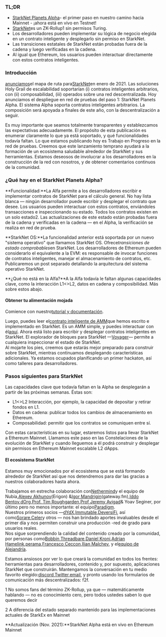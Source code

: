 ### **TL;DR**

* [StarkNet Planets Alpha](https://voyager.online/)- el primer paso en nuestro camino hacia Mainnet - ¡ahora está en vivo en Testnet!
* [StarkNet](https://starkware.co/product/starknet/)es un ZK-Rollup1 sin permisos Turing.
* Los desarrolladores pueden implementar su lógica de negocio elegida en un contrato inteligente y desplegarlo sin permiso en StarkNet.
* Las transiciones estatales de StarkNet están probadas fuera de la cadena y luego verificadas en la cadena.
* Al igual que Ethereum, los usuarios pueden interactuar directamente con estos contratos inteligentes.

### **Introducción**

[anunciamos](https://medium.com/starkware/on-the-road-to-starknet-a-permissionless-stark-powered-l2-zk-rollup-83be53640880)el mapa de ruta para[StarkNet](https://starkware.co/product/starknet/)en enero de 2021. Las soluciones Holy Grail de escalabilidad soportarían (i) contratos inteligentes arbitrarios, con (ii) composabilidad, (iii) operados sobre una red descentralizada. Hoy anunciamos el despliegue en red de pruebas del paso 1: StarkNet Planets Alpha. El sistema Alpha soporta contratos inteligentes arbitrarios. La composición será apoyada a finales de este año, con la descentralización a seguir.

Es muy importante que seamos totalmente transparentes y establezcamos las expectativas adecuadamente. El propósito de esta publicación es enumerar claramente lo que ya está soportado, y qué funcionalidades todavía faltan. Lo que estamos publicando hoy es Trabajo en Progreso en la red de pruebas. Creemos que este lanzamiento temprano ayudará a la formación de un ecosistema saludable alrededor de StarkNet y sus herramientas. Estamos deseosos de involucrar a los desarrolladores en la construcción de la red con nosotros, y de obtener comentarios continuos de la comunidad.

### **¿Qué hay en el StarkNet Planets Alpha?**

**Funcionalidad:**La Alfa permite a los desarrolladores escribir e implementar contratos de StarkNet para el cálculo general. No hay lista blanca — ningún desarrollador puede escribir y desplegar el contrato que desee. Los usuarios pueden interactuar con estos contratos, enviándoles transacciones e inspeccionando su estado. Todos los contratos existen en un solo estado2. Las actualizaciones de este estado están probadas fuera de la cadena y verificadas en la cadena — en el Alpha, la verificación se realiza en red de prueba.

**StarkNet OS:**La funcionalidad anterior está soportada por un nuevo "sistema operativo" que llamamos StarkNet OS. Ofrece*transiciones de estado comprobables*en StarkNet. Los desarrolladores de Ethereum pueden considerarlo el equivalente a la EVM: es responsable de invocar funciones de contratos inteligentes, manejar el almacenamiento de contratos, etc. Publicaremos un post separado detallando la arquitectura del sistema operativo StarkNet.

**¿Qué no está en la Alfa?**A la Alfa todavía le faltan algunas capacidades clave, como la interacción L1<>L2, datos en cadena y composibilidad. Más sobre estos abajo.

#### **Obtener tu alimentación mojada**

Comience con nuestro[tutorial y documentación](https://www.cairo-lang.org/docs/hello_starknet/).

Luego, puedes leer el[contrato inteligente de AMM](http://cairo-lang.org/docs/hello_starknet/amm.html)que hemos escrito e implementado en StarkNet. Es un AMM simple, y puedes interactuar con él[aquí](https://starkware-amm-demo.netlify.app/swap). Ahora está listo para escribir y desplegar contratos inteligentes en StarkNet. El explorador de bloques para StarkNet —[Voyager](https://voyager.online/)— permite a cualquiera inspeccionar el estado de StarkNet.\
Al mojarte los pies, creemos que estarás mejor preparado para construir sobre StarkNet, mientras continuamos desplegando características adicionales. Ya estamos ocupados planificando un primer hackaton, así como talleres para desarrolladores.

### **Pasos siguientes para StarkNet**

Las capacidades clave que todavía faltan en la Alpha se desplegarán a partir de las próximas semanas. Éstas son:

* L1<>L2 Interacción, por ejemplo, la capacidad de depositar y retirar fondos en L1.
* Datos en cadena: publicar todos los cambios de almacenamiento en Ethereum.
* Composabilidad: permitir que los contratos se comuniquen entre sí.

Con estas características en su lugar, estaremos listos para llevar StarkNet a Ethereum Mainnet. Llamamos este paso en las Constelaciones de la evolución de StarkNet y cuando lleguemos a él podrá construir y desplegar sin permisos en Ethereum Mainnet escalable L2 dApps.

#### **El ecosistema StarkNet**

Estamos muy emocionados por el ecosistema que se está formando alrededor de StarkNet así que nos detendremos para dar las gracias a nuestros colaboradores hasta ahora.

Trabajamos en estrecha colaboración con[Nethermind](https://twitter.com/nethermindeth)y el equipo de Nubia,[Alexey Akhunov](https://twitter.com/realLedgerwatch)(Erigon) &[Igor Mandrigin](https://twitter.com/mandrigin)(gateway.fm),[Iddo Bentov](https://www.cs.cornell.edu/~iddo/),[dOrg](https://twitter.com/dOrg_tech),[Prof. Tim Roughgarden](https://twitter.com/algo_class),[Prof Jeremy Avigad](https://www.andrew.cmu.edu/user/avigad/)& Yoav Seginer, por último pero no menos importante: el equipo[Paradigm](https://twitter.com/paradigm).\
Nuestros primeros socios —[dYdX](https://twitter.com/dydxprotocol),[Immutable](https://twitter.com/Immutable),[DeversiFi](https://twitter.com/deversifi), así como[Sorare](https://twitter.com/SorareHQ),[Celer](https://twitter.com/CelerNetwork)y otros — nos han brindado aportes invaluables desde el primer día y nos permiten construir una producción -red de grado para usuarios reales.\
Nos sigue sorprendiendo la calidad del contenido creado por la comunidad, por personas como[Bobbin Threadbare](https://twitter.com/bobbinth),[Daniel Kroni](https://github.com/danielkroeni/cairo-playground/blob/main/anon-bank/README.md),[Adrian Hamelink](https://twitter.com/adr1anh),[perama](https://twitter.com/eth_worm),[Francesco Ceccon](https://twitter.com/ceccon_me),[Ilian Malchev](http://twitter.com/imalchev), y el[equipo de Alejandría](https://blockchainpartner.fr/).

Estamos ansiosos por ver lo que creará la comunidad en todos los frentes: herramientas para desarrolladores, contenido y, por supuesto, aplicaciones StarkNet que construirán. Mantengamos la conversación en tu medio favorito elegido:[discord](https://discord.gg/uJ9HZTUk2Y),[Twitter](https://twitter.com/CairoLang),[email](mailto:info@starkware.co), y pronto usando los formularios de comunicación más descentralizados: f2f.

1 No somos fans del término ZK-Rollup, ya que — matemáticamente hablando — no es conocimiento cero, pero todos ustedes saben lo que queremos decir

2 A diferencia del estado separado mantenido para las implementaciones actuales de StarkEx en Mainnet

**Actualización (Nov. 2021):**StarkNet Alpha está en vivo en Ethereum Mainnet